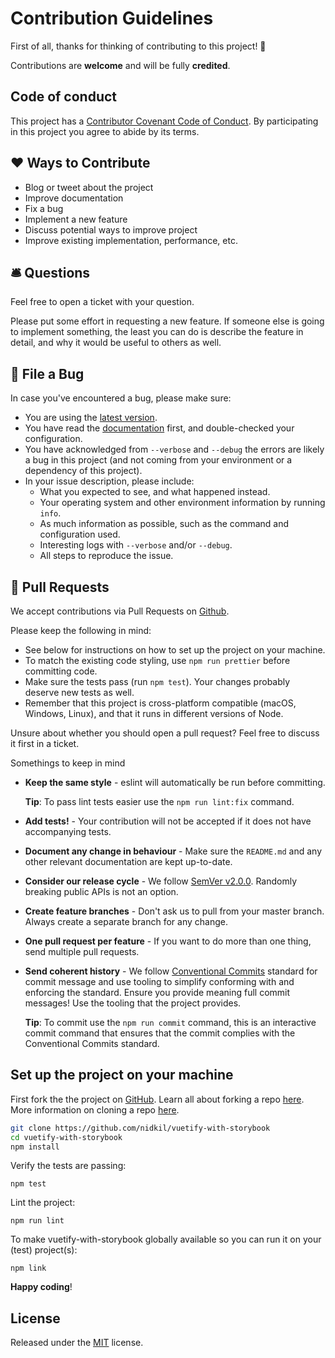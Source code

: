 # Contribution Guidelines

First of all, thanks for thinking of contributing to this project! 👏

Contributions are **welcome** and will be fully **credited**.

## Code of conduct

This project has a [Contributor Covenant Code of Conduct](./CODE_OF_CONDUCT.md). By participating in this project you agree to abide by its terms.

## ❤ Ways to Contribute

* Blog or tweet about the project
* Improve documentation
* Fix a bug
* Implement a new feature
* Discuss potential ways to improve project
* Improve existing implementation, performance, etc.

## 🛎 Questions

Feel free to open a ticket with your question.

Please put some effort in requesting a new feature. If someone else is going to implement something, the least you can do is describe the feature in detail, and why it would be useful to others as well.

## 🐛 File a Bug

In case you've encountered a bug, please make sure:

* You are using the [latest version](https://github.com/nidkil/vuetify-with-storybook/releases).
* You have read the [documentation](https://github.com/nidkil/vuetify-with-storybook/blob/master/README.md) first, and double-checked your configuration.
* You have acknowledged from `--verbose` and `--debug` the errors are likely a bug in this project (and not coming from your environment or a dependency of this project).
* In your issue description, please include:
	* What you expected to see, and what happened instead.
	* Your operating system and other environment information by running `info`.
	* As much information as possible, such as the command and configuration used.
	* Interesting logs with `--verbose` and/or `--debug`.
	* All steps to reproduce the issue.

## 🎁 Pull Requests

We accept contributions via Pull Requests on [Github](https://github.com/nidkil/vue-build-helper).

Please keep the following in mind:

* See below for instructions on how to set up the project on your machine.
* To match the existing code styling, use `npm run prettier` before committing code.
* Make sure the tests pass (run `npm test`). Your changes probably deserve new tests as well.
* Remember that this project is cross-platform compatible (macOS, Windows, Linux), and that it runs in different versions of Node.

Unsure about whether you should open a pull request? Feel free to discuss it first in a ticket.

Somethings to keep in mind

- **Keep the same style** - eslint will automatically be run before committing.

    **Tip**: To pass lint tests easier use the `npm run lint:fix` command.

- **Add tests!** - Your contribution will not be accepted if it does not have accompanying tests.

- **Document any change in behaviour** - Make sure the `README.md` and any other relevant documentation are kept up-to-date.

- **Consider our release cycle** - We follow [SemVer v2.0.0](http://semver.org/). Randomly breaking public APIs is not an option.

- **Create feature branches** - Don't ask us to pull from your master branch. Always create a separate branch for any change.

- **One pull request per feature** - If you want to do more than one thing, send multiple pull requests.

- **Send coherent history** - We follow [Conventional Commits](https://www.conventionalcommits.org/en/v1.0.0-beta.2/) standard for commit message and use tooling to simplify conforming with and enforcing the standard. Ensure you provide meaning full commit messages! Use the tooling that the project provides.

    **Tip**: To commit use the `npm run commit` command, this is an interactive commit command that ensures that the commit complies with the Conventional Commits standard.

## Set up the project on your machine

First fork the the project on [GitHub](https://github.com/nidkil/vuetify-with-storybook). Learn all about forking a repo [here](https://help.github.com/articles/fork-a-repo/). More information on cloning a repo [here](https://help.github.com/articles/cloning-a-repository/).

```bash
git clone https://github.com/nidkil/vuetify-with-storybook
cd vuetify-with-storybook
npm install
```

Verify the tests are passing:

```
npm test
```

Lint the project:

```
npm run lint
```

To make vuetify-with-storybook globally available so you can run it on your (test) project(s):

```
npm link
```

**Happy coding**!

## License

Released under the [MIT](LICENSE.md) license.
